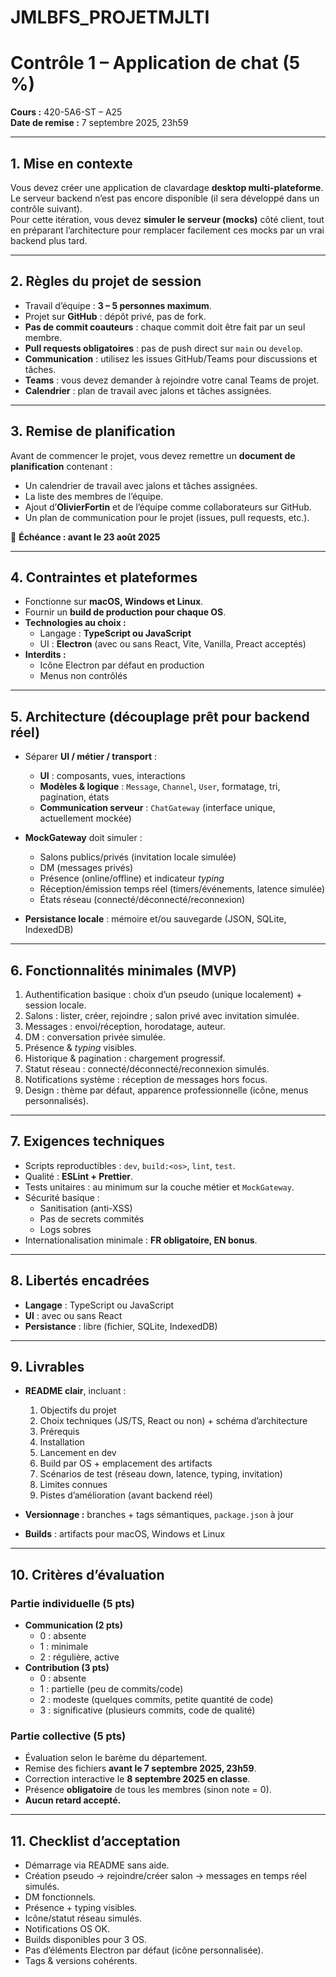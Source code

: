 # JMLBFS_PROJETMJLTI

# Contrôle 1 – Application de chat (5 %)

**Cours :** 420-5A6-ST – A25  
**Date de remise :** 7 septembre 2025, 23h59  

---

## 1. Mise en contexte
Vous devez créer une application de clavardage **desktop multi-plateforme**.  
Le serveur backend n’est pas encore disponible (il sera développé dans un contrôle suivant).  
Pour cette itération, vous devez **simuler le serveur (mocks)** côté client, tout en préparant l’architecture pour remplacer facilement ces mocks par un vrai backend plus tard.

---

## 2. Règles du projet de session
- Travail d’équipe : **3 – 5 personnes maximum**.  
- Projet sur **GitHub** : dépôt privé, pas de fork.  
- **Pas de commit coauteurs** : chaque commit doit être fait par un seul membre.  
- **Pull requests obligatoires** : pas de push direct sur `main` ou `develop`.  
- **Communication** : utilisez les issues GitHub/Teams pour discussions et tâches.  
- **Teams** : vous devez demander à rejoindre votre canal Teams de projet.  
- **Calendrier** : plan de travail avec jalons et tâches assignées.

---

## 3. Remise de planification
Avant de commencer le projet, vous devez remettre un **document de planification** contenant :  
- Un calendrier de travail avec jalons et tâches assignées.  
- La liste des membres de l’équipe.  
- Ajout d’**OlivierFortin** et de l’équipe comme collaborateurs sur GitHub.  
- Un plan de communication pour le projet (issues, pull requests, etc.).  

📌 **Échéance : avant le 23 août 2025**

---

## 4. Contraintes et plateformes
- Fonctionne sur **macOS, Windows et Linux**.  
- Fournir un **build de production pour chaque OS**.  
- **Technologies au choix :**  
  - Langage : **TypeScript ou JavaScript**  
  - UI : **Electron** (avec ou sans React, Vite, Vanilla, Preact acceptés)  
- **Interdits :**  
  - Icône Electron par défaut en production  
  - Menus non contrôlés  

---

## 5. Architecture (découplage prêt pour backend réel)
- Séparer **UI / métier / transport** :  
  - **UI** : composants, vues, interactions  
  - **Modèles & logique** : `Message`, `Channel`, `User`, formatage, tri, pagination, états  
  - **Communication serveur** : `ChatGateway` (interface unique, actuellement mockée)  

- **MockGateway** doit simuler :  
  - Salons publics/privés (invitation locale simulée)  
  - DM (messages privés)  
  - Présence (online/offline) et indicateur *typing*  
  - Réception/émission temps réel (timers/événements, latence simulée)  
  - États réseau (connecté/déconnecté/reconnexion)  

- **Persistance locale** : mémoire et/ou sauvegarde (JSON, SQLite, IndexedDB)  

---

## 6. Fonctionnalités minimales (MVP)
1. Authentification basique : choix d’un pseudo (unique localement) + session locale.  
2. Salons : lister, créer, rejoindre ; salon privé avec invitation simulée.  
3. Messages : envoi/réception, horodatage, auteur.  
4. DM : conversation privée simulée.  
5. Présence & *typing* visibles.  
6. Historique & pagination : chargement progressif.  
7. Statut réseau : connecté/déconnecté/reconnexion simulés.  
8. Notifications système : réception de messages hors focus.  
9. Design : thème par défaut, apparence professionnelle (icône, menus personnalisés).  

---

## 7. Exigences techniques
- Scripts reproductibles : `dev`, `build:<os>`, `lint`, `test`.  
- Qualité : **ESLint + Prettier**.  
- Tests unitaires : au minimum sur la couche métier et `MockGateway`.  
- Sécurité basique :  
  - Sanitisation (anti-XSS)  
  - Pas de secrets commités  
  - Logs sobres  
- Internationalisation minimale : **FR obligatoire, EN bonus**.  

---

## 8. Libertés encadrées
- **Langage** : TypeScript ou JavaScript  
- **UI** : avec ou sans React  
- **Persistance** : libre (fichier, SQLite, IndexedDB)  

---

## 9. Livrables
- **README clair**, incluant :  
  1. Objectifs du projet  
  2. Choix techniques (JS/TS, React ou non) + schéma d’architecture  
  3. Prérequis  
  4. Installation  
  5. Lancement en dev  
  6. Build par OS + emplacement des artifacts  
  7. Scénarios de test (réseau down, latence, typing, invitation)  
  8. Limites connues  
  9. Pistes d’amélioration (avant backend réel)  

- **Versionnage :** branches + tags sémantiques, `package.json` à jour  
- **Builds** : artifacts pour macOS, Windows et Linux  

---

## 10. Critères d’évaluation

### Partie individuelle (5 pts)
- **Communication (2 pts)**  
  - 0 : absente  
  - 1 : minimale  
  - 2 : régulière, active  
- **Contribution (3 pts)**  
  - 0 : absente  
  - 1 : partielle (peu de commits/code)  
  - 2 : modeste (quelques commits, petite quantité de code)  
  - 3 : significative (plusieurs commits, code de qualité)  

### Partie collective (5 pts)
- Évaluation selon le barème du département.  
- Remise des fichiers **avant le 7 septembre 2025, 23h59**.  
- Correction interactive le **8 septembre 2025 en classe**.  
- Présence **obligatoire** de tous les membres (sinon note = 0).  
- **Aucun retard accepté.**  

---

## 11. Checklist d’acceptation
- Démarrage via README sans aide.  
- Création pseudo → rejoindre/créer salon → messages en temps réel simulés.  
- DM fonctionnels.  
- Présence + typing visibles.  
- Icône/statut réseau simulés.  
- Notifications OS OK.  
- Builds disponibles pour 3 OS.  
- Pas d’éléments Electron par défaut (icône personnalisée).  
- Tags & versions cohérents.  